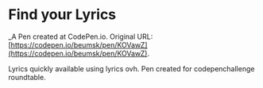 # Find your Lyrics
 _A Pen created at CodePen.io. Original URL: [https://codepen.io/beumsk/pen/KOVawZ](https://codepen.io/beumsk/pen/KOVawZ).

 Lyrics quickly available using lyrics ovh. Pen created for codepenchallenge roundtable.